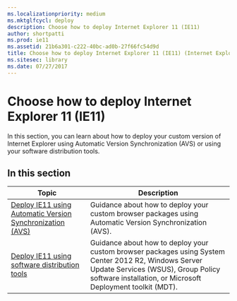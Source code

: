 ```yaml
---
ms.localizationpriority: medium
ms.mktglfcycl: deploy
description: Choose how to deploy Internet Explorer 11 (IE11)
author: shortpatti
ms.prod: ie11
ms.assetid: 21b6a301-c222-40bc-ad0b-27f66fc54d9d
title: Choose how to deploy Internet Explorer 11 (IE11) (Internet Explorer 11 for IT Pros)
ms.sitesec: library
ms.date: 07/27/2017
---
```



# Choose how to deploy Internet Explorer 11 (IE11)
In this section, you can learn about how to deploy your custom version of Internet Explorer using Automatic Version Synchronization (AVS) or using your software distribution tools.

## In this section
|   Topic                                                      | Description                                            |
|------------------------------------------------------------- | ------------------------------------------------------ |
|[Deploy IE11 using Automatic Version Synchronization (AVS)](deploy-ie11-using-automatic-version-synchronization-avs.md)  |Guidance about how to deploy your custom browser packages using Automatic Version Synchronization (AVS).  |
|[Deploy IE11 using software distribution tools](deploy-ie11-using-software-distribution-tools.md)  |Guidance about how to deploy your custom browser packages using System Center 2012 R2, Windows Server Update Services (WSUS), Group Policy software installation, or Microsoft Deployment toolkit (MDT).  |
 

 




